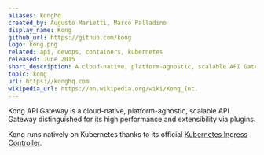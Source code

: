 ```yaml
---
aliases: konghq
created_by: Augusto Marietti, Marco Palladino
display_name: Kong
github_url: https://github.com/kong
logo: kong.png
related: api, devops, containers, kubernetes
released: June 2015
short_description: A cloud-native, platform-agnostic, scalable API Gateway
topic: kong
url: https://konghq.com
wikipedia_url: https://en.wikipedia.org/wiki/Kong_Inc.
---
```


Kong API Gateway is a cloud-native, platform-agnostic, scalable API Gateway distinguished for its high performance and extensibility via plugins.

Kong runs natively on Kubernetes thanks to its official [Kubernetes Ingress Controller](https://github.com/Kong/kubernetes-ingress-controller).
